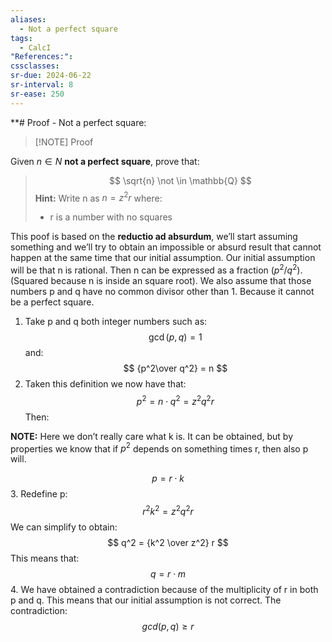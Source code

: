 ```yaml
---
aliases:
  - Not a perfect square
tags:
  - CalcI
"References:": 
cssclasses: 
sr-due: 2024-06-22
sr-interval: 8
sr-ease: 250
---
```

**# Proof - Not a perfect square: 

> [!NOTE] Proof
> 
Given $n \in N$ **not a perfect square**, prove that: 
>$$
\sqrt{n} \not \in \mathbb{Q}
>$$
>**Hint:**  Write n as $n = z^2r$ where: 
>+ r is a number with no squares

This poof is based on the **reductio ad absurdum**, we’ll start assuming something and we’ll try to obtain an impossible or absurd result that cannot happen at the same time that our initial assumption.
Our initial assumption will be that n is rational. Then n can be expressed as a fraction ($p^2/q^2$). (Squared because n is inside an square root). We also assume that those numbers p and q have no common divisor other than 1. Because it cannot be a perfect square. 

1. Take p and q both integer numbers such as: 
$$
\gcd (p,q) = 1
$$
and: 
$$
{p^2\over q^2} = n
$$
2. Taken this definition we now have that: 
$$
p^2 = n \cdot q^2 = z^2q^2r
$$
Then: 

**NOTE:** Here we don’t really care what k is. It can be obtained, but by properties we know that if $p^2$ depends on something times r, then also p will. 

$$
p = r \cdot k 
$$
3. Redefine p: 
$$
r^2k^2 = z^2q^2r
$$
We can simplify to obtain: 
$$
q^2 = {k^2 \over z^2} r
$$
This means that: 
$$
q = r \cdot m
$$
4. We have obtained a contradiction because of the multiplicity of r in both p and q. This means that our initial assumption is not correct. 
The contradiction: 
$$
gcd(p,q) \geq r
$$
